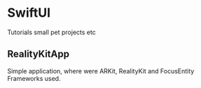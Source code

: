 # SwiftUI
Tutorials small pet projects etc

## RealityKitApp
Simple application, where were ARKit, RealityKit and FocusEntity Frameworks used.
